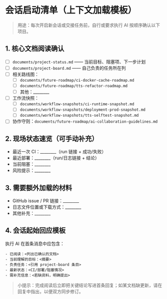 # 会话启动清单（上下文加载模板）

> 用途：每次开启新会话或交接任务前，自行或要求执行 AI 按顺序确认以下项目。

## 1. 核心文档阅读确认
- [ ] `documents/project-status.md` —— 当前目标、阻塞项、下一步计划
- [ ] `documents/project-board.md` —— 自己负责的任务所在列
- [ ] 相关路线图：
  - [ ] `documents/future-roadmap/ci-docker-cache-roadmap.md`
  - [ ] `documents/future-roadmap/tts-refactor-roadmap.md`
  - [ ] 其他：________
- [ ] 工作流快照：
  - [ ] `documents/workflow-snapshots/ci-runtime-snapshot.md`
  - [ ] `documents/workflow-snapshots/deployment-prod-snapshot.md`
  - [ ] `documents/workflow-snapshots/tts-selftest-snapshot.md`
- [ ] 协作守则：`documents/future-roadmap/ai-collaboration-guidelines.md`

## 2. 现场状态速览（可手动补充）
- 最近一次 CI：________（run 链接 + 成功/失败）
- 最近部署：________（run/日志链接 + 结论）
- 当前阻塞：________
- 风险提示：________

## 3. 需要额外加载的材料
- GitHub issue / PR 链接：________
- 日志文件位置或下载方式：________
- 其他补充：________

## 4. 会话起始回应模板
执行 AI 在首条消息中应包含：
```
- 已阅读：<列出已确认的文档>
- 当前理解的目标：<摘要>
- 负责任务：<引用 project-board 条目>
- 最新状态：<CI/部署/阻塞情况>
- 需补充信息：<若缺资料，明确提出>
```

> 小提示：完成阅读后立即把关键结论写进首条回复；如某文档缺更新，请在回复中指出，以便双方同步修订。
